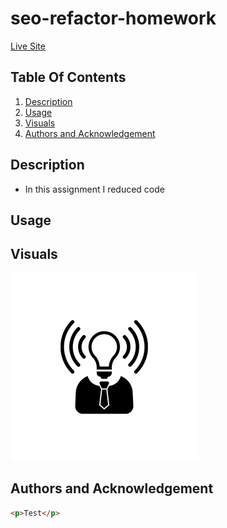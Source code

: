# seo-refactor-homework

[Live Site]()

## Table Of Contents
1. [Description](#description)
2. [Usage](#usage)
3. [Visuals](#visuals)
4. [Authors and Acknowledgement](#authors-and-acknowledgement)

## Description 
- In this assignment I reduced code

## Usage

## Visuals
![place holder](./assets/images/brand-awareness.png)

## Authors and Acknowledgement

```html
<p>Test</p>
```